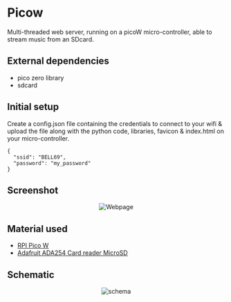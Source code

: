 # Picow
Multi-threaded web server, running on a picoW micro-controller, able to stream music from an SDcard.

## External dependencies
- pico zero library
- sdcard

## Initial setup
Create a config.json file containing the credentials to connect to your wifi & 
upload the file along with the python code, libraries, favicon & index.html on your micro-controller.
```
{
  "ssid": "BELL69",
  "password": "my_password"
}
```

## Screenshot
<p align="center">
  <img src="https://github.com/jmdeejay/picow/assets/9083510/e4716f7e-5ea2-4595-993e-ee37c35f6361" alt="Webpage" />
</p>

## Material used
- [RPI Pico W](https://www.amazon.ca/-/fr/dp/B0B5H17CMK?psc=1&ref=ppx_yo2ov_dt_b_product_details)
- [Adafruit ADA254 Card reader MicroSD](https://www.amazon.ca/-/fr/dp/B00NAY2NAI?psc=1&ref=ppx_yo2ov_dt_b_product_details)

## Schematic
<p align="center">
  <img src="https://github.com/jmdeejay/picow/assets/9083510/0aff0286-6832-4b86-97f2-cfe9bce73386" alt="schema" />
</p>
